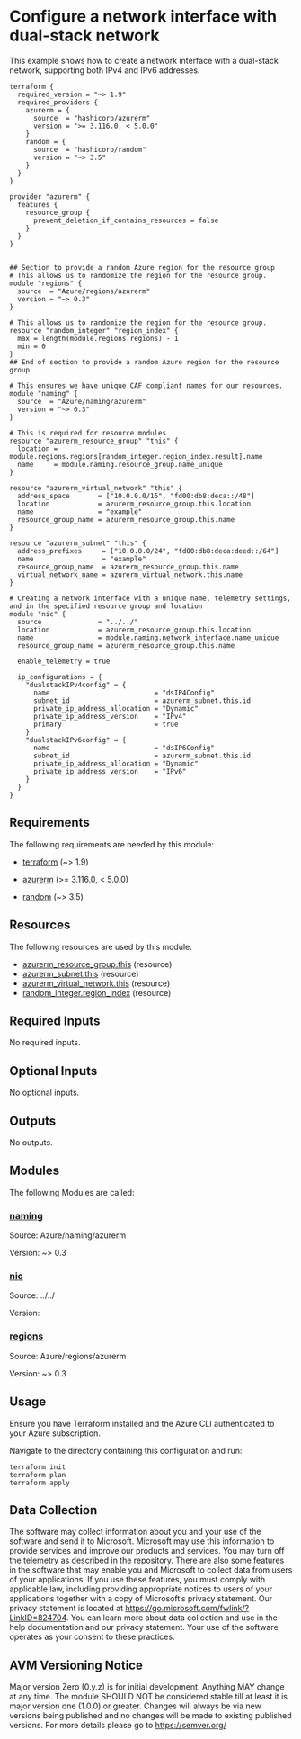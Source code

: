 <!-- BEGIN_TF_DOCS -->
# Configure a network interface with dual-stack network

This example shows how to create a network interface with a dual-stack network, supporting both IPv4 and IPv6 addresses.

```hcl
terraform {
  required_version = "~> 1.9"
  required_providers {
    azurerm = {
      source  = "hashicorp/azurerm"
      version = ">= 3.116.0, < 5.0.0"
    }
    random = {
      source  = "hashicorp/random"
      version = "~> 3.5"
    }
  }
}

provider "azurerm" {
  features {
    resource_group {
      prevent_deletion_if_contains_resources = false
    }
  }
}


## Section to provide a random Azure region for the resource group
# This allows us to randomize the region for the resource group.
module "regions" {
  source  = "Azure/regions/azurerm"
  version = "~> 0.3"
}

# This allows us to randomize the region for the resource group.
resource "random_integer" "region_index" {
  max = length(module.regions.regions) - 1
  min = 0
}
## End of section to provide a random Azure region for the resource group

# This ensures we have unique CAF compliant names for our resources.
module "naming" {
  source  = "Azure/naming/azurerm"
  version = "~> 0.3"
}

# This is required for resource modules
resource "azurerm_resource_group" "this" {
  location = module.regions.regions[random_integer.region_index.result].name
  name     = module.naming.resource_group.name_unique
}

resource "azurerm_virtual_network" "this" {
  address_space       = ["10.0.0.0/16", "fd00:db8:deca::/48"]
  location            = azurerm_resource_group.this.location
  name                = "example"
  resource_group_name = azurerm_resource_group.this.name
}

resource "azurerm_subnet" "this" {
  address_prefixes     = ["10.0.0.0/24", "fd00:db8:deca:deed::/64"]
  name                 = "example"
  resource_group_name  = azurerm_resource_group.this.name
  virtual_network_name = azurerm_virtual_network.this.name
}

# Creating a network interface with a unique name, telemetry settings, and in the specified resource group and location
module "nic" {
  source              = "../../"
  location            = azurerm_resource_group.this.location
  name                = module.naming.network_interface.name_unique
  resource_group_name = azurerm_resource_group.this.name

  enable_telemetry = true

  ip_configurations = {
    "dualstackIPv4config" = {
      name                          = "dsIP4Config"
      subnet_id                     = azurerm_subnet.this.id
      private_ip_address_allocation = "Dynamic"
      private_ip_address_version    = "IPv4"
      primary                       = true
    }
    "dualstackIPv6config" = {
      name                          = "dsIP6Config"
      subnet_id                     = azurerm_subnet.this.id
      private_ip_address_allocation = "Dynamic"
      private_ip_address_version    = "IPv6"
    }
  }
}
```

<!-- markdownlint-disable MD033 -->
## Requirements

The following requirements are needed by this module:

- <a name="requirement_terraform"></a> [terraform](#requirement\_terraform) (~> 1.9)

- <a name="requirement_azurerm"></a> [azurerm](#requirement\_azurerm) (>= 3.116.0, < 5.0.0)

- <a name="requirement_random"></a> [random](#requirement\_random) (~> 3.5)

## Resources

The following resources are used by this module:

- [azurerm_resource_group.this](https://registry.terraform.io/providers/hashicorp/azurerm/latest/docs/resources/resource_group) (resource)
- [azurerm_subnet.this](https://registry.terraform.io/providers/hashicorp/azurerm/latest/docs/resources/subnet) (resource)
- [azurerm_virtual_network.this](https://registry.terraform.io/providers/hashicorp/azurerm/latest/docs/resources/virtual_network) (resource)
- [random_integer.region_index](https://registry.terraform.io/providers/hashicorp/random/latest/docs/resources/integer) (resource)

<!-- markdownlint-disable MD013 -->
## Required Inputs

No required inputs.

## Optional Inputs

No optional inputs.

## Outputs

No outputs.

## Modules

The following Modules are called:

### <a name="module_naming"></a> [naming](#module\_naming)

Source: Azure/naming/azurerm

Version: ~> 0.3

### <a name="module_nic"></a> [nic](#module\_nic)

Source: ../../

Version:

### <a name="module_regions"></a> [regions](#module\_regions)

Source: Azure/regions/azurerm

Version: ~> 0.3

## Usage

Ensure you have Terraform installed and the Azure CLI authenticated to your Azure subscription.

Navigate to the directory containing this configuration and run:

```
terraform init
terraform plan
terraform apply
```
<!-- markdownlint-disable-next-line MD041 -->
## Data Collection

The software may collect information about you and your use of the software and send it to Microsoft. Microsoft may use this information to provide services and improve our products and services. You may turn off the telemetry as described in the repository. There are also some features in the software that may enable you and Microsoft to collect data from users of your applications. If you use these features, you must comply with applicable law, including providing appropriate notices to users of your applications together with a copy of Microsoft’s privacy statement. Our privacy statement is located at <https://go.microsoft.com/fwlink/?LinkID=824704>. You can learn more about data collection and use in the help documentation and our privacy statement. Your use of the software operates as your consent to these practices.

## AVM Versioning Notice

Major version Zero (0.y.z) is for initial development. Anything MAY change at any time. The module SHOULD NOT be considered stable till at least it is major version one (1.0.0) or greater. Changes will always be via new versions being published and no changes will be made to existing published versions. For more details please go to https://semver.org/
<!-- END_TF_DOCS -->